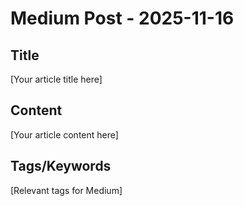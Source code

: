 # Medium Post - 2025-11-16

## Title
[Your article title here]

## Content
[Your article content here]

## Tags/Keywords
[Relevant tags for Medium]
